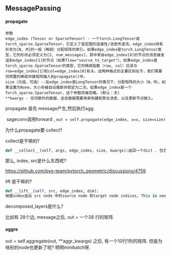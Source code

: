 ## MessagePassing

#### propagate

    参数
    edge_index (Tensor or SparseTensor) - 一个torch.LongTensor或torch_sparse.SparseTensor，它定义了底层图的连接性/消息传递流。edge_index持有形状为[N, M]的一般（稀疏）分配矩阵的索引。如果edge_index是torch.LongTensor类型，它的形状必须定义为[2, num_messages]，其中来自edge_index[0]的节点的消息被发送到edge_index[1]的节点（如果flow="source_to_target"）。如果edge_index是torch_sparse.SparseTensor的类型，它的稀疏指数（row, col）应该与row=edge_index[1]和col=edge_index[0]有关。这两种格式的主要区别在于，我们需要将转置的稀疏邻接矩阵输入到propagate()中。
    size（元组，可选）--在edge_index是LongTensor的情况下，分配矩阵的大小（N，M）。如果设置为None，大小将被自动推断并假定为二次。如果edge_index是一个Torch_sparse.SparseTensor，这个参数将被忽略。(默认：无)
    **kwargs - 任何额外的数据，这些数据需要用来构建和聚合消息，以及更新节点嵌入。

propagate 首先 message产生,然后执行agg. 

​       sageconv调用forward ,  `out = self.propagate(edge_index, x=x, size=size)`

为什么propagate要 collect? 

collect是干嘛的? 

```python
def __collect__(self, args, edge_index, size, kwargs):返回一个dict . 包含了edge index i, j.就是可以对sparsetensor或tensor都产生一些metadata.
```

那么, index, src是什么东西呢?  

https://github.com/pyg-team/pytorch_geometric/discussions/4759  

lift 是干嘛的? 

```python
def __lift__(self, src, edge_index, dim):
根据index选出 src node 中的source node 和target node indices, This is needed to compute a message per edge, which we then later aggregate according to destination node indices. 
```

decomposed_layers是什么? 



比如有 28个边, message之后, out = 一个28 行的矩阵. 

#### aggre

out = self.aggregate(out, **aggr_kwargs)   之后,  有一个10行1列的矩阵.  但是为啥别的node也更新了呢? 明明minibatch呀. 

